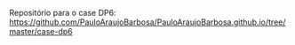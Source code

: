 Repositório para o case DP6: https://github.com/PauloAraujoBarbosa/PauloAraujoBarbosa.github.io/tree/master/case-dp6
